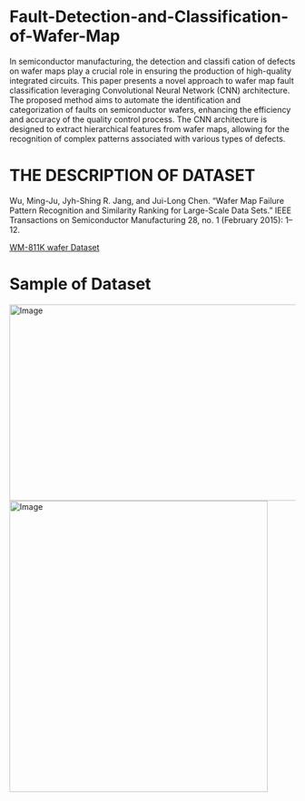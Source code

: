 # Fault-Detection-and-Classification-of-Wafer-Map

 In semiconductor manufacturing, the detection and classifi
cation of defects on wafer maps play a crucial role in ensuring
 the production of high-quality integrated circuits. This paper
 presents a novel approach to wafer map fault classification
 leveraging Convolutional Neural Network (CNN) architecture.
 The proposed method aims to automate the identification and
 categorization of faults on semiconductor wafers, enhancing
 the efficiency and accuracy of the quality control process. The
 CNN architecture is designed to extract hierarchical features
 from wafer maps, allowing for the recognition of complex
 patterns associated with various types of defects.

 # THE DESCRIPTION OF DATASET
 Wu, Ming-Ju, Jyh-Shing R. Jang, and Jui-Long Chen. “Wafer Map Failure Pattern Recognition and Similarity Ranking for Large-Scale Data Sets.” IEEE Transactions on Semiconductor Manufacturing 28, no. 1 (February 2015): 1–12.

[WM-811K wafer Dataset](https://www.kaggle.com/datasets/qingyi/wm811k-wafer-map)

# Sample of Dataset

<img width="568" height="345" alt="Image" src="https://github.com/user-attachments/assets/6548cac2-b98d-4b07-8e16-488eed0d4e12" />

<img width="455" height="512" alt="Image" src="https://github.com/user-attachments/assets/5780e4b4-5d32-4dd7-be95-51740c2d60b2" />
